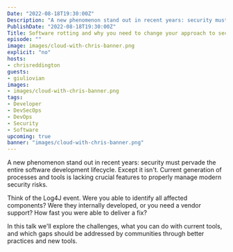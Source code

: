 ```yaml
---
Date: "2022-08-18T19:30:00Z"
Description: "A new phenomenon stand out in recent years: security must pervade the entire software development lifecycle. Except it isn't. Current generation of processes and tools is lacking crucial features to properly manage modern security risks. Think of the Log4J event. Were you able to identify all affected components? Were they internally developed, or you need a vendor support? How fast you were able to deliver a fix? In this talk we'll explore the challenges, what you can do with current tools, and which gaps should be addressed by communities through better practices and new tools."
PublishDate: "2022-08-18T19:30:00Z"
Title: Software rotting and why you need to change your approach to security
episode: ""
image: images/cloud-with-chris-banner.png
explicit: "no"
hosts:
- chrisreddington
guests:
- giuliovian
images:
- images/cloud-with-chris-banner.png
tags:
- Developer
- DevSecOps
- DevOps
- Security
- Software
upcoming: true
banner: "images/cloud-with-chris-banner.png"
---
```

A new phenomenon stand out in recent years: security must pervade the entire software development lifecycle. Except it isn't. Current generation of processes and tools is lacking crucial features to properly manage modern security risks.

Think of the Log4J event. Were you able to identify all affected components? Were they internally developed, or you need a vendor support? How fast you were able to deliver a fix?

In this talk we'll explore the challenges, what you can do with current tools, and which gaps should be addressed by communities through better practices and new tools.
